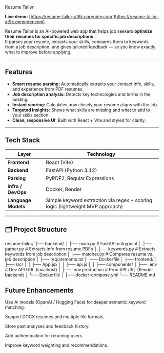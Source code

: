 Resume Tailor

**Live demo:** [https://resume-tailor-at9k.onrender.com](https://resume-tailor-at9k.onrender.com)

Resume Tailor is an AI-powered web app that helps job seekers **optimize their resumes for specific job descriptions**.  
It parses your resume, extracts your skills, compares them to keywords from a job description, and gives tailored feedback — so you know exactly what to improve before applying.

---

## Features

- **Smart resume parsing:** Automatically extracts your contact info, skills, and experience from PDF resumes.  
- **Job description analysis:** Detects key technologies and terms in the posting.  
- **Instant scoring:** Calculates how closely your resume aligns with the job.  
- **Targeted insights:** Shows what skills are missing and what to add to your skills section.  
- **Clean, responsive UI:** Built with React + Vite and styled for clarity.  

---

## Tech Stack

| Layer | Technology |
|-------|-------------|
| **Frontend** | React (Vite) |
| **Backend** | FastAPI (Python 3.12) |
| **Parsing** | PyPDF2, Regular Expressions |
| **Infra / DevOps** | Docker, Render |
| **Language Models** | Simple keyword extraction via regex + scoring logic (lightweight MVP approach) |

---

## 🗂️ Project Structure
resume-tailor/
├── backend/
│ ├── main.py # FastAPI entrypoint
│ ├── parser.py # Extracts info from resume PDFs
│ ├── keywords.py # Extracts keywords from job description
│ ├── matcher.py # Compares resume vs. job description
│ ├── requirements.txt
│ └── Dockerfile
│
├── frontend/
│ ├── src/
│ │ ├── App.jsx
│ │ ├── api.js
│ │ ├── components/
│ ├── .env # Dev API URL (localhost)
│ ├── .env.production # Prod API URL (Render backend)
│ └── Dockerfile
│
├── docker-compose.yml
└── README.md

## Future Enhancements

  Use AI models (OpenAI / Hugging Face) for deeper semantic keyword matching.
  
  Support DOCX resumes and multiple file formats.
  
  Store past analyses and feedback history.
  
  Add authentication for returning users.
  
  Improve keyword weighting and recommendations.

